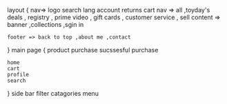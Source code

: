 layout 
{
    nav=> logo search lang account returns cart
    nav => all ,toyday's deals , registry , prime video , gift cards , customer service , sell
    content => banner ,collections ,sgin in 

    footer => back to top ,about me ,contact 
}
main page {
    product 
    purchase 
    sucssesful purchase


    home 
    cart
    profile
    search
}
side bar filter 
catagories menu 
